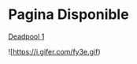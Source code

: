 # Pagina Disponible

 [Deadpool 1](https://drive.google.com/file/d/1GO_HrZezCi1-pLrGC_Bu8IYDHJ6Mj86t/view?usp=sharing)
 
 
![https://i.gifer.com/fy3e.gif)
